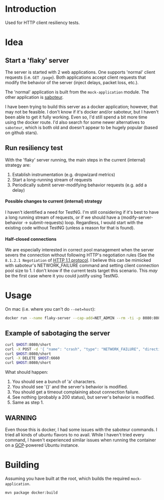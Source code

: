 # Introduction

Used for HTTP client resiliency tests.

# Idea

## Start a 'flaky' server

The server is started with 2 web applications.  One supports 'normal' client
requests (i.e. `GET /page`).  Both applications accept client requests that modify
the behavior of the server (inject delays, packet loss, etc.).

The 'normal' application is built from the `mock-application` module.  The
other application is [saboteur](https://github.com/tomakehurst/saboteur).

I have been trying to build this server as a docker application; however, that
may not be feasible.  I don't know if it's docker and/or saboteur, but I
haven't been able to get it fully working.  Even so, I'd still spend a bit more
time using the docker route.  I'd also search for some newer alternatives to
`saboteur`, which is both old and doesn't appear to be hugely popular (based on
github stars).

## Run resiliency test

With the 'flaky' server running, the main steps in the current (internal)
strategy are:

1. Establish instrumentation (e.g. dropwizard metrics)
1. Start a long-running stream of requests
1. Periodically submit server-modifying behavior requests (e.g. add a delay)

#### Possible changes to current (internal) strategy

I haven't identified a need for TestNG.  I'm still considering if it's best to
have a long running stream of requests, or if we should have a
(modify-server-behavior -> submit-requests) loop.  Regardless, I would start
with the existing code without TestNG (unless a reason for that is found).

#### Half-closed connections

We are especially interested in correct pool management when the server severs
the connection without following HTTP's negotiation rules (See the `8.1.2.1
Negotiation` of [HTTP 1.1
protocol](https://www.w3.org/Protocols/rfc2616/rfc2616-sec8.html).  I believe
this can be mimicked with saboteur's NETWORK_FAILURE command and setting client
connection pool size to 1.  I don't know if the current tests target this
scenario.  This _may_ be the first case where it you could justify using
TestNG.

# Usage

On mac (i.e. where you can't do `--net=host`):

```sh
docker run --name flaky-server --cap-add=NET_ADMIN --rm -ti -p 8080:8080 -p 6660:6660 crankydillo/flaky-server
```

## Example of sabotaging the server

```sh
curl $HOST:8080/short
curl -X POST -d '{ "name": "crash", "type": "NETWORK_FAILURE", "direction": "IN", "to_port": 8080 }' $HOST:6660
curl $HOST:8080/short
curl -X DELETE $HOST:6660
curl $HOST:8080/short
```

What should happen:
1. You should see a bunch of 'a' characters.
1. You should see '{}' and the server's behavior is modified.
1. You should get a timeout complaining about connection failure.
1. See nothing (probably a 200 status), but server's behavior is modified.
1. Same as step 1.

## WARNING

Even those this is docker, I had some issues with the saboteur commands.  I
tried all kinds of ubuntu flavors to no avail.  While I haven't tried every
command, I haven't experienced similar issues when running the container on a
[GCP](https://cloud.google.com/compute/)-powered Ubuntu instance.

# Building

Assuming you have built at the root, which builds the required `mock-application`.

```sh
mvn package docker:build
```
